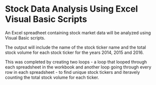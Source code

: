 # Stock Data Analysis Using Excel Visual Basic Scripts
An Excel spreadheet containing stock market data will be analyzed using Visual Basic scripts. 

The output will include the name of the stock ticker name and the total stock volume for each stock ticker for the years 2014, 2015 and 2016.

This was completed by creating two loops - a loop that looped through each spreadsheet in the workbook and another loop going through every row in each spreadsheet - to find unique stock tickers and iteravely counting the total stock volume for each ticker.

